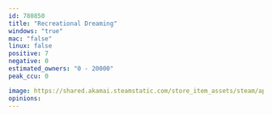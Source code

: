 ```yaml
---
id: 780850
title: "Recreational Dreaming"
windows: "true"
mac: "false"
linux: false
positive: 7
negative: 0
estimated_owners: "0 - 20000"
peak_ccu: 0

image: https://shared.akamai.steamstatic.com/store_item_assets/steam/apps/780850/header.jpg?t=1517888902
opinions:
---
```

